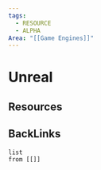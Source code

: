 ```yaml
---
tags:
  - RESOURCE
  - ALPHA
Area: "[[Game Engines]]"
---
```


# Unreal


## Resources


## BackLinks

```dataview
list
from [[]]
```

